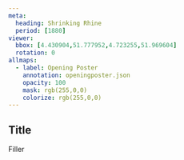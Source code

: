 ```yaml
---
meta:
  heading: Shrinking Rhine
  period: [1880]
viewer:
  bbox: [4.430904,51.777952,4.723255,51.969604]
  rotation: 0
allmaps:
  - label: Opening Poster
    annotation: openingposter.json
    opacity: 100
    mask: rgb(255,0,0)
    colorize: rgb(255,0,0)
---
```

## Title

Filler
